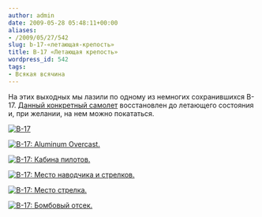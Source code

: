 ```yaml
---
author: admin
date: 2009-05-28 05:48:11+00:00
aliases:
- /2009/05/27/542
slug: b-17-«летающая-крепость»
title: B-17 «Летающая крепость»
wordpress_id: 542
tags:
- Всякая всячина
---
```


На этих выходных мы лазили по одному из немногих сохранившихся B-17. [Данный конкретный самолет](http://www.b17.org/) восстановлен до летающего состояния и, при желании, на нем можно покататься.

[![B-17](/2009/05/img_4167-300x174.jpg)](/2009/05/img_4167.jpg)

[![B-17: Aluminum Overcast.](/2009/05/img_1752-300x182.jpg)](/2009/05/img_1752.jpg)

[![B-17: Кабина пилотов.](/2009/05/img_1757-300x188.jpg)](/2009/05/img_1757.jpg)

<!--more-->

[![B-17: Место наводчика и стрелков.](/2009/05/img_4206-300x225.jpg)](/2009/05/img_4206.jpg)

[![B-17: Место стрелка.](/2009/05/img_4173-300x225.jpg)](/2009/05/img_4173.jpg)

[![B-17: Бомбовый отсек.](/2009/05/img_1765-225x300.jpg)](/2009/05/img_1765.jpg)
